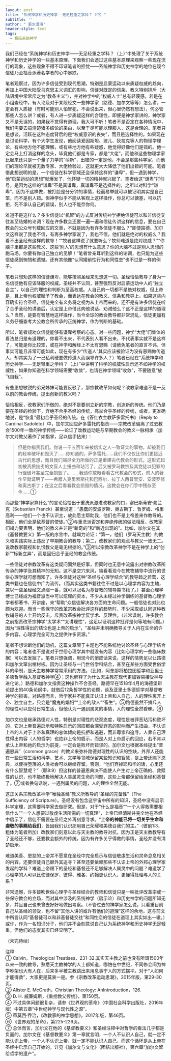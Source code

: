 ```yaml
---
layout: post
title: "系统神学和历史神学——无足轻重之学科？（中）"
subtitle: ''
author: " 若水漫海"
header-style: text
tags:
  - 极简系统神学
---
```

我们已经在“系统神学和历史神学——无足轻重之学科？（上）”中处理了关于系统神学和历史神学的一些基本原理。下面我们会透过这些基本原理来观察一些现在流行的现象，这些现象不得不印证笔者的担忧——系统神学和历史神学的地位在现今信徒乃至福音派著名学者的心中暴跌。

笔者观察过，因为许多信徒受到现代思潮，特别是启蒙运动以来质疑权威的趋向，再加上中国大陆受马克思主义词汇的影响，信徒对既定的信条、教义特别排斥（大陆语境中常常斥之为“教条主义”），并对神学中的“权威人士”总有轻蔑感。若是在小组查经中，有人论及对于某段经文一些神学家（路德、加尔文等等）怎么讲，一定会有人质疑（有时可能别人怕冒犯，不会说出来，但心里仍然有想法），何必管那些人怎么讲？或者，有人进一步质疑这样的合理性，即便是神学家讲的，神学家又不是无误的，如果我不觉得有道理，我大可不听！笔者不是否定在各种情况中，我们需要去搞清楚诸多结论的来由，以至于尽可能以理服人，这是合理的。笔者只是想谈，活跃在这种态度背后的是“权威意识的丧失”，而且是选择性的。如果现在是讨论科学，有个大学生发现，他阅读爱因斯坦、玻儿、狄拉克等人的物理学理论，有些地方他不能理解，或有些地方他有些疑惑，他觉得好像他们是错的。他一定会马上打消这样的念头，毕竟他们都是专家，都是“大佬”，而他和这些物理学家比起来还只是一个量子力学的“萌新”，出错的一定是他，不会是那些科学家，而他们的理论早就被无数专家、大佬检验过，这就更大大降低了他们出错的可能。笔者借此想说明的是，一个信徒在科学领域还会保持这样的“谦卑”，但一遇到神学，他“启蒙运动的思想”就爆发了，他怀疑一切的精神就兴起了。笔者给这“谦卑”打引号，是因为这样的“谦卑”不是真谦卑，真谦卑不是选择性的，之所以对科学“谦卑”，因为不这样做，被打脸是分分钟的事情，轻而易举就可以被证明其实是自己笨，而不是别人错。但神学似乎不能从客观上这样操作，你总可以搪塞，可以抗拒，死不承认自己的错误，别人也不能奈你何。

难道不是这样么？多少信徒以“机智”的方式反对传统神学拒绝信徒可以和非信徒交往甚至结婚的论调？现在许多教会还要一遍一遍和信徒传讲这样的信息，要在自己教会的公众号刊载回应的文章，不就是因为有许多信徒不服么？“即便路德、加尔文这样说了我也不信，有再多神学家说了，我也不信，他们就是绝对的权威么？我看不出圣经有这样的教导！”“牧者这样说了就要听么？牧师难道是绝对权威？”“你脑子里都是这些教义、这些‘别人’的思想有什么意思？你的大脑不过是别人思想的跑马场，你要有你自己独立的见解！”笔者曾亲耳听到这样的论调，也只能为这些信徒感到惋惜和遗憾。还有其他像“认同婚前性行为和同性恋”也不过是一样的例子。

笔者只想劝这样的信徒谦卑，能够按照圣经来思想这一切。圣经恰恰教导了身为一名信徒他有应该降服的权威。圣经并不认同，甚至强烈反对启蒙运动中人的“独立自主”，以自己的理性和判断为至高权威。人自己的一切都不是绝对权威，但上帝是，且上帝也权威赋予了教会，而表达在教会的教义、信条和教导上。如果这些内容确实符合圣经，信徒完全有义务将之视为从上帝而来的，还不是有许多信徒在听了合乎圣经的讲道后，认定是上帝借此向他说话、劝诫他么？这不正是这样的道理么？当然，是要有智慧地这样操作，当今全球的教会教导都非常混乱，信徒更加有义务仔细查考大公教会所传承的正统神学，作为判断的基础。

所以，笔者规劝众信徒能够有谦卑考察的心态。对一些问题，神学“大佬”们集体的看法总归是有道理的，你看不出来，不代表别人看不出来，不代表事实就不是这样了，可能是你比较笨，或在神学和解经上不太有恩赐（请赦免笔者的直言不讳，但事实可能且非常可能如此，现在有多少“传道人”其实应该被验证为没有恩赐做传道人，却其实为了一己私利硬要做传道人而误导许多人？）笔者已经在“系统神学和历史神学——无足轻重之学科？（上）”中讲明了科学的权威性启示还不如神学的权威性，如果你知道在科学领域需要“收敛”，也请在神学领域“收敛”，不要随意“放飞自我”。

有些思想敏锐的弟兄姊妹可能要反驳了，那宗教改革如何呢？改教家难道不是一反以前的教会传统，提出创新的教义吗？

恰恰相反，改教家们所做的，绝对不是要创立新的宗教，创造新的传统。他们乃是要在圣经的检验下，弃绝不合乎圣经的传统，高举合乎圣经的传统，或者，更准确地说，是“恢复”最初合乎圣经的传统。在《答红衣主教萨多雷托书》（Reply to Cardinal Sadoleto）中，加尔文回应萨多雷托的指责——宗教改革偏离了过去教会1500年一致的神学传统——论证了改教运动是与早期教会的教义一脉相承（加尔文对教父著作了如指掌，足以信手拈来）：
 
>但是你指责我们。你说一千五百年来被信实之人一致证实的事物，却被我们的轻率破坏和毁灭了……你知道的，萨多雷托……我们不仅仅比你们更接近古代的思想，而且我们竭尽全力所做的正是重建古代教会的形式，这形式起初被资质拙劣的文盲人士扭曲和玷污了，后又被罗马教宗及其党徒以犯罪的行径破坏甚至完全损毁了。……我请你放眼看看古代教会的形式，前人的著作早就证明了——希腊人克里索斯托和巴西尔，拉丁人西普里安、安波罗修和奥古斯丁；在这之后看看教会损毁的情况，这教会在你们手中残存至今……①
 
而那些“神学家算什么”的言论恰恰出于重洗派激进改教家的口，塞巴斯蒂安·弗兰克（Sebastian Franck）甚至说道：“愚蠢的安波罗斯、奥古斯丁、哲罗姆、格里高利——他们一个也不认识主，故此愿主帮助我，他们也不是上帝差来作教导的。相反，他们全是敌基督的使徒。”②与重洗派否定和弃绝传统的做法相反，改教家们竭力要表明，他们的教义并非是“新奇的”和“新近出现的”。比如，加尔文在其《基督教要义》第一版的序言中，就竭力论证：“第一，他们（罗马天主教）的教义和实践实际上违反了早期教会的教导；第二，改教家们的观点与教父一致无二。说改教家藐视和仇恨教父是毫无根据的。”③所以宗教改革神学不是在神学上的“创新”“标新立异”，而是回归合乎圣经的教会传统。

一些信徒对宗教改革有这类疑问固然是好事，但同时也无意中流露出对宗教改革所传承的神学及其精神的无知。这不是空穴来风，端看看现今在教牧辅导中流行的世俗心理学就可想而知了。许多信徒对这种“圣经与心理学结合”的教导趋之若鹜，这类书籍也在信徒中广为流传。（而其实这类书籍往往不过是以心理学内容为主轴，兼以一些圣经经文点缀一番，就可以冠名为基督教的辅导类书籍了。）甚至心理学博士已经成为福音派当中可以炫耀的资本，不少从未经过神学训练的基督教心理学学者都著书、开讲座，来“帮助”众信徒解决各方面的生命问题。一般信徒也对此也颇为欢迎。而当一些保守的改革宗教会批评这样的趋势时，不少采取或认同这种教牧辅导的人士开始反击，斥责改革宗神学反学术、反理性。（非常讽刺，许多教会之前指责改革宗神学“太学术”“太讲理性”，这足以证明这种批评是何等地有问题。）因为“理性得出的结论也是上帝的启示”，“圣经并未明确教导关于人内在生命的许多内容，心理学完全可为之提供许多资源。”

笔者不想论断他们的动机，这篇文章限于主题也不能系统地讨论圣经与心理学结合的内容；笔者也不是说对于世俗心理学其中就没有内容（比如心理学的一些临床数据）可以去发掘了。笔者只想强调，用现今的俏皮话来说，这样的情势足以让路德和加尔文窜出棺材板。因为让圣经与一门世俗学科结合，甚至在某些方面受世俗学科的牵制，是天主教神学常常采用的方法。（比如，阿奎那将柏拉图哲学和亚里士多德哲学融入基督教神学④；这也解释了为什么天主教在现代更加容易接受神导进化论。）路德和加尔文指责这种操作不合圣经。路德早在1518年4月的海德堡辩论提出的40条论纲中，就借后12条哲学性的论题，谈及亚里士多德哲学对基督教神学的损害。对路德而言，哲学家并不能真正认识上帝和人自己，人的理性离开上帝、独立自主，只会是“魔鬼的娼妇”“上帝的敌人”“畜生”。⑤路德虽然不排斥人的理性可以应付日常生活，但他认为一遇到属灵的事情，人的理性全然昏昧。⑥

加尔文也是继承路德对人性，特别是对理性的悲观态度，理性是被罪恶玷污和败坏的，它对上帝普遍启示和特殊启示的回应都会深受罪恶的影响而产生扭曲，不认识上帝的人对于上帝和真理的总体倾向是抗拒和逃避，而非尊崇和追寻。人靠自己理性得出内容（人的哲学）也绝非上帝的启示，而是人对上帝启示的回应，若不肯以承认上帝和祂的启示为前提，一定会是败坏而错谬的。加尔文也根据圣经提出“普遍恩典”（common grace）的教义来弥补路德对理性的认识的空缺，外邦人还能在一些日常生活和科学、艺术、文学等领域保留某些知识和智慧，是上帝还赐下恩典，以使得堕落的人类社会可以继续存留。否则，“他们弃掉耶和华的话，心里还有什么智慧呢？”（耶8:9）但这样的普遍恩典决不能使人产生对上帝正确的、救赎性的认识，也不能终极地解决人类属灵生命的问题，这些上帝都保留给圣经和基督了。⑦或者换句话说，一遇到属灵的问题，人的理性全然无能。

这正关系宗教改革神学“唯独圣经”教义所教导的“圣经的完备性”（The Sufficiency of Scripture）。圣经没有包含这宇宙中所有的知识，圣经中没有启示科学定理，这需要科学家去做研究。但是，对于“什么是福音”“一个人得救需要相信什么”“一个人想要过敬虔生活所需的一切真理”，上帝已经清晰并完全地在圣经中启示了，信徒不需要在圣经之外再刻意寻求。“**上帝的神能已将一切关乎生命和虔敬的事赐给我们**，皆因我们认识那用自己荣耀和美德召我们的主。”（彼前1:3，粗体为笔者所加）改教家们刻意以此与天主教的教导对抗，因为正是天主教教导有了圣经还不够，还要教会额外的传统，因为有许多关乎得救的事情，圣经并没有清楚启示。

难道美善、恩慈的上帝并不愿意在圣经中完全启示与信徒敬虔生活和灵命息息相关的内容，还要信徒自己额外其追寻？甚至还要依赖那些不认识上帝的外邦心理学家发起的学科？难道上帝赐下的圣经和基督还不足够解决人属灵中的问题？难道学了心理学的人可以比使徒保罗、彼得、雅各、约翰更认识人，更懂得处理与人的关系？

非常遗憾，许多鼓吹世俗心理学与圣经结合的教师和信徒只是一味批评改革宗或一些保守教会的立场，而对其中涉及的系统神学（启示论）和历史神学的问题所知无多，并且自己也未曾去好好地做出考察。（不管过去的神学家怎么说，只看重目前自己从圣经的领受，也不留“其他人讲的或许有他们的道理”这样的余地，这与前文中所言认同“基督徒可以和非基督徒交往”和同性恋的信徒在道理上其实如出一辙。）或许，作为一名知识分子，他们并不会刻意说自己认为系统神学和历史神学无足轻重，但他们的态度其实已经显明了。
 
（未完待续）
 
 
注释<br>
① Calvin，Theological Treatises，231-32.其实天主教之前也没有所谓1500年以来一致的教导，熟悉天主教神学的人士都知道，哪怕在中世纪，不同修会间为神学吵架也大有人在，后来多半被主教跳出来用息事宁人的方式摆平。对于“人如何才能得救”，大家更是莫衷一是。参《宗教改革运动思潮》，2015年版，第29-30页。<br>
② Alister E. McGrath，Christian Theology: AnIntroduction，126.<br>
③ D. H. 威廉姆斯，《重拾教父传统》，第150页。<br>
④ 不过具体问题很复杂，请参《世界观的革命》（中国社会科学出版社，2016年版）中第五章“中世纪神学与现代性之源”。<br>
⑤ 蒂莫西·乔治，《改教家的神学思想》，2017年版，第46页。<br>
⑥ 《世界观的革命》，第225-226页。<br>
⑦ 总体而言，加尔文在他的《基督教要义》和圣经注释中对哲学的看法几乎都是负面的。加尔文在《基督教要义》第一章就言明，一个人不认识人自己，就一定不能认识上帝，一个人不认识上帝，就一定不能认识人自己，而这个循环是从上帝在圣经中启示自己开始的。详见《加尔文与文化》（团结出版社），第六章“加尔文留给哲学的遗产”。<br>